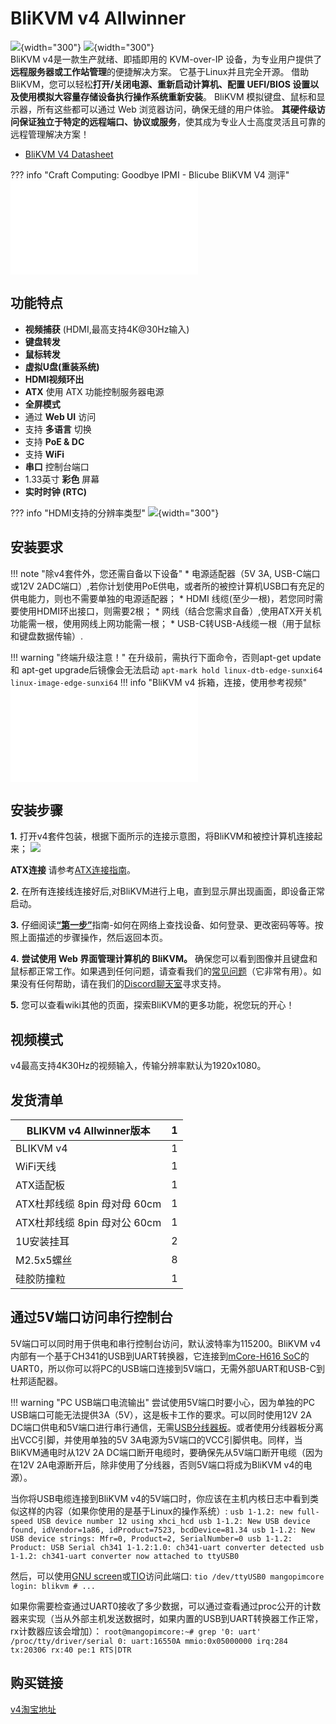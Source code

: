 # **BliKVM v4 Allwinner**

![](assets/images/v4/BliKVM-v4-front.png){width="300"}
![](assets/images/v4/BliKVM-v4-back.png){width="300"}  
BliKVM v4是一款生产就绪、即插即用的 KVM-over-IP 设备，为专业用户提供了**远程服务器或工作站管理**的便捷解决方案。 它基于Linux并且完全开源。 借助 BliKVM，您可以轻松**打开/关闭电源、重新启动计算机、配置 UEFI/BIOS 设置以及使用模拟大容量存储设备执行操作系统重新安装**。 BliKVM 模拟键盘、鼠标和显示器，所有这些都可以通过 Web 浏览器访问，确保无缝的用户体验。 **其硬件级访问保证独立于特定的远程端口、协议或服务**，使其成为专业人士高度灵活且可靠的远程管理解决方案！

* [BliKVM V4 Datasheet](./Datasheet-BliKVM-v4.md)

??? info "Craft Computing: Goodbye IPMI - Blicube BliKVM V4 测评"
    <iframe src="//player.bilibili.com/player.html?aid=410062899&bvid=BV1cG411k7Cs&cid=1374719019&p=1" scrolling="no" border="0" frameborder="no" framespacing="0" allowfullscreen="true"> </iframe>

## 功能特点
- **视频捕获** (HDMI,最高支持4K@30Hz输入)
- **键盘转发**
- **鼠标转发**
- **虚拟U盘(重装系统)**
- **HDMI视频环出**
- **ATX** 使用 ATX 功能控制服务器电源
- **全屏模式**
- 通过 **Web UI** 访问
- 支持 **多语言** 切换
- 支持 **PoE & DC**
- 支持 **WiFi**
- **串口** 控制台端口
- 1.33英寸 **彩色** 屏幕
- **实时时钟 (RTC)**  

??? info "HDMI支持的分辨率类型"
    ![](assets/images/v4/v4-hdmi.jpg){width="300"}  

## **安装要求**
!!! note "除v4套件外，您还需自备以下设备"
    * 电源适配器（5V 3A, USB-C端口或12V 2ADC端口）,若你计划使用PoE供电，或者所的被控计算机USB口有充足的供电能力，则也不需要单独的电源适配器；
    * HDMI 线缆(至少一根)，若您同时需要使用HDMI环出接口，则需要2根；
    * 网线（结合您需求自备）,使用ATX开关机功能需一根，使用网线上网功能需一根；
    * USB-C转USB-A线缆一根（用于鼠标和键盘数据传输）.

!!! warning "终端升级注意！"
    在升级前，需执行下面命令，否则apt-get update 和 apt-get upgrade后镜像会无法启动
    ```
    apt-mark hold linux-dtb-edge-sunxi64 linux-image-edge-sunxi64
    ```
!!! info "BliKVM v4 拆箱，连接，使用参考视频"
    <iframe src="//player.bilibili.com/player.html?aid=488438623&bvid=BV1NN41127g9&cid=1195577253&page=1" scrolling="no" border="0" frameborder="no" framespacing="0" allowfullscreen="true"> </iframe>

## **安装步骤**
**1.** 打开v4套件包装，根据下面所示的连接示意图，将BliKVM和被控计算机连接起来；
![](assets/images/v4/v4-Connection-Diagram.png)

**ATX连接**
请参考[ATX连接指南](./atx.md)。

**2.** 在所有连接线连接好后,对BliKVM进行上电，直到显示屏出现画面，即设备正常启动。

**3.** 仔细阅读[**“第一步”**](./first_steps.md)指南-如何在网络上查找设备、如何登录、更改密码等等。按照上面描述的步骤操作，然后返回本页。

**4.** **尝试使用 Web 界面管理计算机的 BliKVM。** 确保您可以看到图像并且键盘和鼠标都正常工作。如果遇到任何问题，请查看我们的[常见问题](./faq.md)（它非常有用）。如果没有任何帮助，请在我们的[Discord聊天室](https://discord.com/invite/9Y374gUF6C)寻求支持。

**5.** 您可以查看wiki其他的页面，探索BliKVM的更多功能，祝您玩的开心！

## **视频模式**
v4最高支持4K30Hz的视频输入，传输分辨率默认为1920x1080。

## **发货清单**

| BLIKVM v4 Allwinner版本            | 1    |
| -------------------------------------- | ---- |
| BLIKVM v4               | 1    |
| WiFi天线               | 1    |
| ATX适配板               | 1    |
| ATX杜邦线缆 8pin 母对母 60cm | 1    |
| ATX杜邦线缆 8pin 母对公 60cm | 1    |
| 1U安装挂耳             | 2   |
| M2.5x5螺丝               | 8   |
| 硅胶防撞粒              | 1   |

## **通过5V端口访问串行控制台**

5V端口可以同时用于供电和串行控制台访问，默认波特率为115200。BliKVM v4内部有一个基于CH341的USB到UART转换器，它连接到[mCore-H616 SoC](https://linux-sunxi.org/H616)的UART0，所以你可以将PC的USB端口连接到5V端口，无需外部UART和USB-C到杜邦适配器。

!!! warning "PC USB端口电流输出"
    尝试使用5V端口时要小心，因为单独的PC USB端口可能无法提供3A（5V），这是板卡工作的要求。可以同时使用12V 2A DC端口供电和5V端口进行串行通信，无需[USB分线器板](https://wiki.blicube.com/blikvm/en/usb-splitter-guide/)。或者使用分线器板分离出VCC引脚，并使用单独的5V 3A电源为5V端口的VCC引脚供电。同样，当BliKVM通电时从12V 2A DC端口断开电缆时，要确保先从5V端口断开电缆（因为在12V 2A电源断开后，除非使用了分线器，否则5V端口将成为BliKVM v4的电源）。

当你将USB电缆连接到BliKVM v4的5V端口时，你应该在主机内核日志中看到类似这样的内容（如果你使用的是基于Linux的操作系统）:
    ```
    usb 1-1.2: new full-speed USB device number 12 using xhci_hcd
    usb 1-1.2: New USB device found, idVendor=1a86, idProduct=7523, bcdDevice=81.34
    usb 1-1.2: New USB device strings: Mfr=0, Product=2, SerialNumber=0
    usb 1-1.2: Product: USB Serial
    ch341 1-1.2:1.0: ch341-uart converter detected
    usb 1-1.2: ch341-uart converter now attached to ttyUSB0
    ```

然后，可以使用[GNU screen](https://www.gnu.org/software/screen/)或[TIO](https://github.com/tio/tio)访问此端口:
    ```
    tio /dev/ttyUSB0
    mangopimcore login: blikvm
    # ...
    ```

如果你需要检查通过UART0接收了多少数据，可以通过查看通过proc公开的计数器来实现（当从外部主机发送数据时，如果内置的USB到UART转换器工作正常，rx计数器应该会增加）：
    ```
    root@mangopimcore:~# grep '0: uart' /proc/tty/driver/serial
    0: uart:16550A mmio:0x05000000 irq:284 tx:20306 rx:40 pe:1 RTS|DTR
    ```

## **购买链接**
[v4淘宝地址](https://item.taobao.com/item.htm?spm=a1z10.3-c-s.w4002-24390589055.12.25da4adfmEV9JL&id=730202747005)
